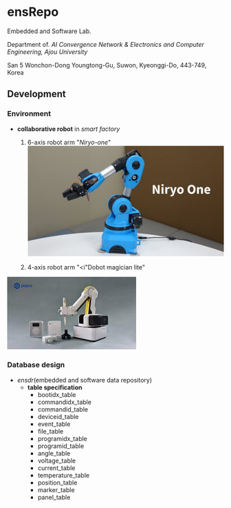 # ensRepo

Embedded and Software Lab.

Department of. <i>AI Convergence Network & Electronics and Computer Engineering, Ajou University</i>

San 5 Wonchon-Dong Youngtong-Gu, Suwon, Kyeonggi-Do, 443-749, Korea

## Development

### Environment

- <b>collaborative robot</b> in <i>smart factory</i>

  1) 6-axis robot arm "<i>Niryo-one</i>"
![niryo.jpg](https://github.com/dongs0125/ensRepo/blob/main/images/niryo.jpg)

  2) 4-axis robot arm "<i"Dobot magician lite</i>"

![dobot.jfif](https://github.com/dongs0125/ensRepo/blob/main/images/dobot.jfif)

### Database design

- <i>ensdr</i>(embedded and software data repository)
  - <b>table specification</b>
    - bootidx_table
    - commandidx_table
    - commandid_table
    - deviceid_table
    - event_table
    - file_table
    - programidx_table
    - programid_table
    - angle_table
    - voltage_table
    - current_table
    - temperature_table
    - position_table
    - marker_table
    - panel_table
